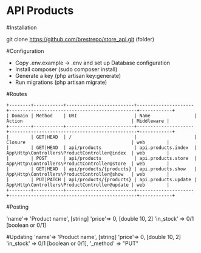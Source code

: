 # API Products

#Installation

git clone https://github.com/brestrepo/store_api.git (folder)

#Configuration

- Copy .env.example -> .env and set up Database configuration
- Install composer (sudo composer install)
- Generate a key (php artisan key:generate)
- Run migrations (php artisan migrate)

#Routes

```
+--------+-----------+-------------------------+---------------------+-----------------------------------------------+------------+
| Domain | Method    | URI                     | Name                | Action                                        | Middleware |
+--------+-----------+-------------------------+---------------------+-----------------------------------------------+------------+
|        | GET|HEAD  | /                       |                     | Closure                                       | web        |
|        | GET|HEAD  | api/products            | api.products.index  | App\Http\Controllers\ProductController@index  | web        |
|        | POST      | api/products            | api.products.store  | App\Http\Controllers\ProductController@store  | web        |
|        | GET|HEAD  | api/products/{products} | api.products.show   | App\Http\Controllers\ProductController@show   | web        |
|        | PUT|PATCH | api/products/{products} | api.products.update | App\Http\Controllers\ProductController@update | web        |
+--------+-----------+-------------------------+---------------------+-----------------------------------------------+------------+
```

#Posting 

'name'=> 'Product name', [string] 
'price'=> 0, [double 10, 2]
'in_stock' => 0/1 [boolean or 0/1]

#Updating
'name'=> 'Product name', [string] 
'price'=> 0, [double 10, 2]
'in_stock' => 0/1 [boolean or 0/1],
'_method' => "PUT"
